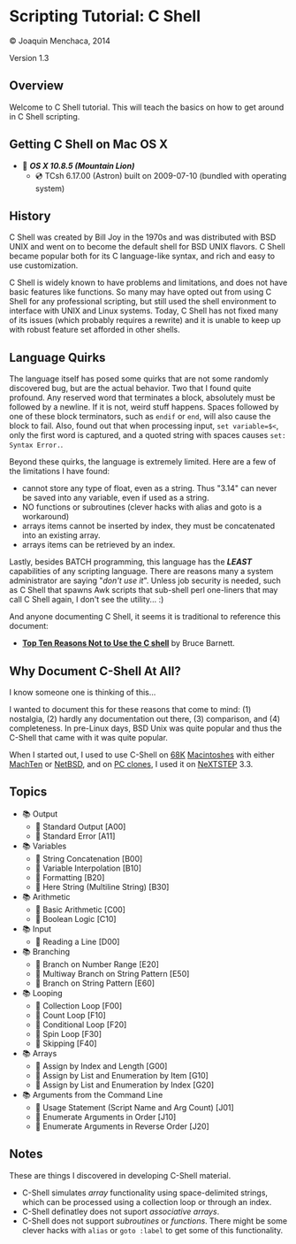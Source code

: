 # Scripting Tutorial: C Shell

© Joaquin Menchaca, 2014

Version 1.3

## Overview

Welcome to C Shell tutorial.  This will teach the basics on how to get around in C Shell scripting.

## Getting C Shell on Mac OS X

* :dvd: *__OS X 10.8.5 (Mountain Lion)__*
  * :cd: TCsh 6.17.00 (Astron) built on 2009-07-10 (bundled with operating system)

## History

C Shell was created by Bill Joy in the 1970s and was distributed with BSD UNIX and went on to become the default shell for BSD UNIX flavors.  C Shell became popular both for its C language-like syntax, and rich and easy to use customization.  

C Shell is widely known to have problems and limitations, and does not have basic features like functions.  So many may have opted out from using C Shell for any professional scripting, but still used the shell environment to interface with UNIX and Linux systems.  Today, C Shell has not fixed many of its issues (which probably requires a rewrite)
and it is unable to keep up with robust feature set afforded in other shells.

## Language Quirks

The language itself has posed some quirks that are not some randomly discovered bug, but are the actual behavior.  Two that I found quite profound.  Any reserved word that terminates a block, absolutely must be followed by a newline.  If it is not, weird stuff happens.  Spaces followed by one of these block terminators, such as ```endif``` or ```end```, will also cause the block to fail.  Also, found out that when processing input, ```set variable=$<```, only the first word is captured, and a quoted string with spaces causes ```set: Syntax Error.```.

Beyond these quirks, the language is extremely limited.  Here are a few of the limitations I have found:

  * cannot store any type of float, even as a string.  Thus "3.14" can never be saved into any variable, even if used as a string.
  * NO functions or subroutines (clever hacks with alias and goto is a workaround)
  * arrays items cannot be inserted by index, they must be concatenated into an existing array.
  * arrays items can be retrieved by an index.

Lastly, besides BATCH programming, this language has the ***LEAST*** capabilities of any scripting language.  There are reasons many a system administrator are saying "*don't use it*". Unless job security is needed, such as C Shell that spawns Awk scripts that sub-shell perl one-liners that may call C Shell again, I don't see the utility... :)

And anyone documenting C Shell, it seems it is traditional to reference this document:

  * **[Top Ten Reasons Not to Use the C shell](http://www.grymoire.com/unix/CshTop10.txt)** by Bruce Barnett.

## Why Document C-Shell At All?

I know someone one is thinking of this...

I wanted to document this for these reasons that come to mind: (1) nostalgia, (2) hardly any documentation out there, (3) comparison, and (4) completeness.  In pre-Linux days, BSD Unix was quite popular and thus the C-Shell that came with it was quite popular.  

When I started out, I used to use C-Shell on [68K](http://en.wikipedia.org/wiki/Motorola_68000_series) [Macintoshes](http://en.wikipedia.org/wiki/Macintosh) with either   [MachTen](http://www.tenon.com/products/machten/) or [NetBSD](http://www.netbsd.org/), and on [PC clones](http://en.wikipedia.org/wiki/IBM_PC_compatible), I used it on [NeXTSTEP](http://en.wikipedia.org/wiki/NeXTSTEP) 3.3.

## Topics

* :books: Output
  * :green_book: Standard Output [A00]
  * :closed_book: Standard Error [A11]
* :books: Variables
  * :green_book: String Concatenation [B00]
  * :green_book: Variable Interpolation [B10]
  * :green_book: Formatting [B20]
  * :green_book: Here String (Multiline String) [B30]
* :books: Arithmetic
  * :green_book: Basic Arithmetic [C00]
  * :green_book: Boolean Logic [C10]
* :books: Input
  * :green_book: Reading a Line [D00]
* :books: Branching
  * :green_book: Branch on Number Range [E20]
  * :green_book: Multiway Branch on String Pattern [E50]
  * :green_book: Branch on String Pattern [E60]
* :books: Looping
  * :green_book: Collection Loop [F00]
  * :green_book: Count Loop [F10]
  * :green_book: Conditional Loop [F20]
  * :green_book: Spin Loop [F30]
  * :green_book: Skipping [F40]
* :books: Arrays
  * :green_book: Assign by Index and Length [G00]
  * :green_book: Assign by List and Enumeration by Item [G10]
  * :green_book: Assign by List and Enumeration by Index [G20]
* :books: Arguments from the Command Line
  * :closed_book: Usage Statement (Script Name and Arg Count) [J01]
  * :green_book: Enumerate Arguments in Order [J10]
  * :green_book: Enumerate Arguments in Reverse Order [J20]

## Notes

These are things I discovered in developing C-Shell material.

* C-Shell simulates *array* functionality using space-delimited strings, which can be processed using a collection loop or through an index.
* C-Shell definatley does not suport *associative arrays*.
* C-Shell does not support *subroutines* or *functions*.  There might be some clever hacks with `alias` or `goto :label` to get some of this functionality.
